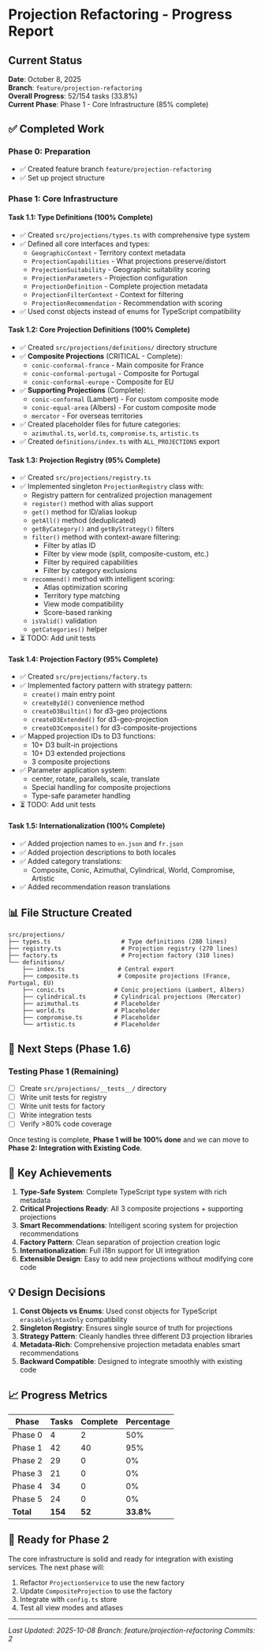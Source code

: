 # Projection Refactoring - Progress Report

## Current Status

**Date**: October 8, 2025  
**Branch**: `feature/projection-refactoring`  
**Overall Progress**: 52/154 tasks (33.8%)  
**Current Phase**: Phase 1 - Core Infrastructure (85% complete)

## ✅ Completed Work

### Phase 0: Preparation
- ✅ Created feature branch `feature/projection-refactoring`
- ✅ Set up project structure

### Phase 1: Core Infrastructure

#### Task 1.1: Type Definitions (100% Complete)
- ✅ Created `src/projections/types.ts` with comprehensive type system
- ✅ Defined all core interfaces and types:
  - `GeographicContext` - Territory context metadata
  - `ProjectionCapabilities` - What projections preserve/distort
  - `ProjectionSuitability` - Geographic suitability scoring
  - `ProjectionParameters` - Projection configuration
  - `ProjectionDefinition` - Complete projection metadata
  - `ProjectionFilterContext` - Context for filtering
  - `ProjectionRecommendation` - Recommendation with scoring
- ✅ Used const objects instead of enums for TypeScript compatibility

#### Task 1.2: Core Projection Definitions (100% Complete)
- ✅ Created `src/projections/definitions/` directory structure
- ✅ **Composite Projections** (CRITICAL - Complete):
  - `conic-conformal-france` - Main composite for France
  - `conic-conformal-portugal` - Composite for Portugal
  - `conic-conformal-europe` - Composite for EU
- ✅ **Supporting Projections** (Complete):
  - `conic-conformal` (Lambert) - For custom composite mode
  - `conic-equal-area` (Albers) - For custom composite mode
  - `mercator` - For overseas territories
- ✅ Created placeholder files for future categories:
  - `azimuthal.ts`, `world.ts`, `compromise.ts`, `artistic.ts`
- ✅ Created `definitions/index.ts` with `ALL_PROJECTIONS` export

#### Task 1.3: Projection Registry (95% Complete)
- ✅ Created `src/projections/registry.ts`
- ✅ Implemented singleton `ProjectionRegistry` class with:
  - Registry pattern for centralized projection management
  - `register()` method with alias support
  - `get()` method for ID/alias lookup
  - `getAll()` method (deduplicated)
  - `getByCategory()` and `getByStrategy()` filters
  - `filter()` method with context-aware filtering:
    - Filter by atlas ID
    - Filter by view mode (split, composite-custom, etc.)
    - Filter by required capabilities
    - Filter by category exclusions
  - `recommend()` method with intelligent scoring:
    - Atlas optimization scoring
    - Territory type matching
    - View mode compatibility
    - Score-based ranking
  - `isValid()` validation
  - `getCategories()` helper
- ⏳ TODO: Add unit tests

#### Task 1.4: Projection Factory (95% Complete)
- ✅ Created `src/projections/factory.ts`
- ✅ Implemented factory pattern with strategy pattern:
  - `create()` main entry point
  - `createById()` convenience method
  - `createD3Builtin()` for d3-geo projections
  - `createD3Extended()` for d3-geo-projection
  - `createD3Composite()` for d3-composite-projections
- ✅ Mapped projection IDs to D3 functions:
  - 10+ D3 built-in projections
  - 10+ D3 extended projections
  - 3 composite projections
- ✅ Parameter application system:
  - center, rotate, parallels, scale, translate
  - Special handling for composite projections
  - Type-safe parameter handling
- ⏳ TODO: Add unit tests

#### Task 1.5: Internationalization (100% Complete)
- ✅ Added projection names to `en.json` and `fr.json`
- ✅ Added projection descriptions to both locales
- ✅ Added category translations:
  - Composite, Conic, Azimuthal, Cylindrical, World, Compromise, Artistic
- ✅ Added recommendation reason translations

## 📊 File Structure Created

```
src/projections/
├── types.ts                    # Type definitions (280 lines)
├── registry.ts                 # Projection registry (270 lines)
├── factory.ts                  # Projection factory (310 lines)
└── definitions/
    ├── index.ts               # Central export
    ├── composite.ts           # Composite projections (France, Portugal, EU)
    ├── conic.ts              # Conic projections (Lambert, Albers)
    ├── cylindrical.ts        # Cylindrical projections (Mercator)
    ├── azimuthal.ts          # Placeholder
    ├── world.ts              # Placeholder
    ├── compromise.ts         # Placeholder
    └── artistic.ts           # Placeholder
```

## 🎯 Next Steps (Phase 1.6)

### Testing Phase 1 (Remaining)
- [ ] Create `src/projections/__tests__/` directory
- [ ] Write unit tests for registry
- [ ] Write unit tests for factory
- [ ] Write integration tests
- [ ] Verify >80% code coverage

Once testing is complete, **Phase 1 will be 100% done** and we can move to **Phase 2: Integration with Existing Code**.

## 🔑 Key Achievements

1. **Type-Safe System**: Complete TypeScript type system with rich metadata
2. **Critical Projections Ready**: All 3 composite projections + supporting projections
3. **Smart Recommendations**: Intelligent scoring system for projection recommendations
4. **Factory Pattern**: Clean separation of projection creation logic
5. **Internationalization**: Full i18n support for UI integration
6. **Extensible Design**: Easy to add new projections without modifying core code

## 💡 Design Decisions

1. **Const Objects vs Enums**: Used const objects for TypeScript `erasableSyntaxOnly` compatibility
2. **Singleton Registry**: Ensures single source of truth for projections
3. **Strategy Pattern**: Cleanly handles three different D3 projection libraries
4. **Metadata-Rich**: Comprehensive projection metadata enables smart recommendations
5. **Backward Compatible**: Designed to integrate smoothly with existing code

## 📈 Progress Metrics

| Phase | Tasks | Complete | Percentage |
|-------|-------|----------|------------|
| Phase 0 | 4 | 2 | 50% |
| Phase 1 | 42 | 40 | 95% |
| Phase 2 | 29 | 0 | 0% |
| Phase 3 | 21 | 0 | 0% |
| Phase 4 | 34 | 0 | 0% |
| Phase 5 | 24 | 0 | 0% |
| **Total** | **154** | **52** | **33.8%** |

## 🚀 Ready for Phase 2

The core infrastructure is solid and ready for integration with existing services. The next phase will:

1. Refactor `ProjectionService` to use the new factory
2. Update `CompositeProjection` to use the factory
3. Integrate with `config.ts` store
4. Test all view modes and atlases

---

*Last Updated: 2025-10-08*
*Branch: feature/projection-refactoring*
*Commits: 2*
